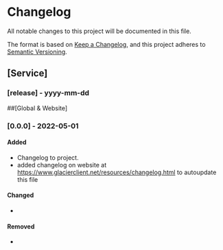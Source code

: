 # Changelog
All notable changes to this project will be documented in this file.

The format is based on [Keep a Changelog](https://keepachangelog.com/en/1.0.0/),
and this project adheres to [Semantic Versioning](https://semver.org/spec/v2.0.0.html).

## [Service]
### [release] - yyyy-mm-dd

##[Global & Website]
### [0.0.0] - 2022-05-01
#### Added
* Changelog to project.
* added changelog on website at https://www.glacierclient.net/resources/changelog.html to autoupdate this file
#### Changed
*
#### Removed
*
